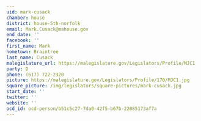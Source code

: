 ```yaml
---
uid: mark-cusack
chamber: house
district: house-5th-norfolk
email: Mark.Cusack@mahouse.gov
end_date: ''
facebook: ''
first_name: Mark
hometown: Braintree
last_name: Cusack
malegislature_url: https://malegislature.gov/Legislators/Profile/MJC1
party: D
phone: (617) 722-2320
picture: https://malegislature.gov/Legislators/Profile/170/MJC1.jpg
square_picture: /img/legislators/square-pictures/mark-cusack.jpg
start_date: ''
twitter: ''
website: ''
ocd_id: ocd-person/b51c5c27-7da0-42f5-b67b-22085173af7a
---
```

